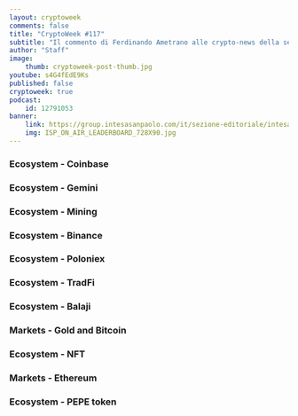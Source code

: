 ```yaml
---
layout: cryptoweek
comments: false
title: "CryptoWeek #117"
subtitle: "Il commento di Ferdinando Ametrano alle crypto-news della settimana" 
author: "Staff"
image:
    thumb: cryptoweek-post-thumb.jpg
youtube: s4G4fEdE9Ks
published: false
cryptoweek: true
podcast:
    id: 12791053
banner:
    link: https://group.intesasanpaolo.com/it/sezione-editoriale/intesa-sanpaolo-on-air?utm_campaign=GoldInstitute&utm_source=GoldInstitute&utm_medium=Banner_CPM&utm_content=DisplayAwareness&utm_term=GoldInstitute_Banner_CPM_GoldInstitute_
    img: ISP_ON_AIR_LEADERBOARD_728X90.jpg
---
```


### Ecosystem - Coinbase

### Ecosystem - Gemini

### Ecosystem - Mining

### Ecosystem - Binance

### Ecosystem - Poloniex

### Ecosystem - TradFi

### Ecosystem - Balaji

### Markets - Gold and Bitcoin

### Ecosystem - NFT

### Markets - Ethereum

### Ecosystem - PEPE token
